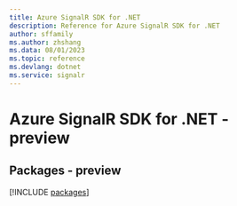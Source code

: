 ```yaml
---
title: Azure SignalR SDK for .NET
description: Reference for Azure SignalR SDK for .NET
author: sffamily
ms.author: zhshang
ms.data: 08/01/2023
ms.topic: reference
ms.devlang: dotnet
ms.service: signalr
---
```

# Azure SignalR SDK for .NET - preview
## Packages - preview
[!INCLUDE [packages](signalr-index.md)]